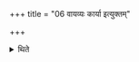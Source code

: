 +++
title = "06 वायव्यः कार्या इत्युक्तम्"

+++

<details><summary>थिते</summary>

वायव्यः कार्या इत्युक्तम् ६
</details>
